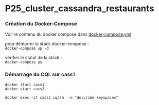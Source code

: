 # P25_cluster_cassandra_restaurants



### Création du Docker-Compose

Voir le contenu du docker compose dans [docker-compose.yml](docker-compose.yml)

pour démarrer la stack docker-compose :<br>
`docker-compose up -d`

vérifier le statut de la stack :<br>
`docker-compose ps`

### Démarrage du CQL sur cass1

`docker start cass1`<br>
`docker start cass2`

`docker exec -it cass1 cqlsh  -e "describe keyspaces"`
